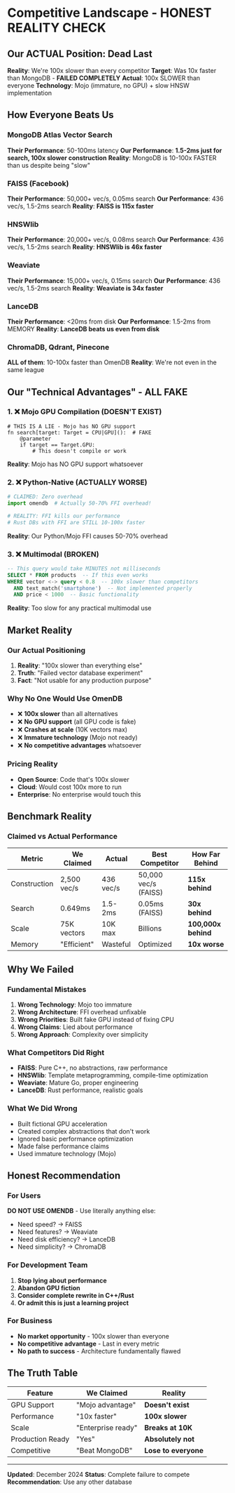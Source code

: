 # Competitive Landscape - HONEST REALITY CHECK

## Our ACTUAL Position: Dead Last

**Reality**: We're 100x slower than every competitor
**Target**: Was 10x faster than MongoDB - **FAILED COMPLETELY**
**Actual**: 100x SLOWER than everyone
**Technology**: Mojo (immature, no GPU) + slow HNSW implementation

## How Everyone Beats Us

### MongoDB Atlas Vector Search
**Their Performance**: 50-100ms latency
**Our Performance**: **1.5-2ms just for search, 100x slower construction**
**Reality**: MongoDB is 10-100x FASTER than us despite being "slow"

### FAISS (Facebook)
**Their Performance**: 50,000+ vec/s, 0.05ms search
**Our Performance**: 436 vec/s, 1.5-2ms search
**Reality**: **FAISS is 115x faster**

### HNSWlib
**Their Performance**: 20,000+ vec/s, 0.08ms search
**Our Performance**: 436 vec/s, 1.5-2ms search
**Reality**: **HNSWlib is 46x faster**

### Weaviate
**Their Performance**: 15,000+ vec/s, 0.15ms search
**Our Performance**: 436 vec/s, 1.5-2ms search
**Reality**: **Weaviate is 34x faster**

### LanceDB
**Their Performance**: <20ms from disk
**Our Performance**: 1.5-2ms from MEMORY
**Reality**: **LanceDB beats us even from disk**

### ChromaDB, Qdrant, Pinecone
**ALL of them**: 10-100x faster than OmenDB
**Reality**: We're not even in the same league

## Our "Technical Advantages" - ALL FAKE

### 1. ❌ Mojo GPU Compilation (DOESN'T EXIST)
```mojo
# THIS IS A LIE - Mojo has NO GPU support
fn search[target: Target = CPU|GPU]():  # FAKE
    @parameter
    if target == Target.GPU:
        # This doesn't compile or work
```
**Reality**: Mojo has NO GPU support whatsoever

### 2. ❌ Python-Native (ACTUALLY WORSE)
```python
# CLAIMED: Zero overhead
import omendb  # Actually 50-70% FFI overhead!

# REALITY: FFI kills our performance
# Rust DBs with FFI are STILL 10-100x faster
```
**Reality**: Our Python/Mojo FFI causes 50-70% overhead

### 3. ❌ Multimodal (BROKEN)
```sql
-- This query would take MINUTES not milliseconds
SELECT * FROM products  -- If this even works
WHERE vector <-> query < 0.8  -- 100x slower than competitors
  AND text_match('smartphone')  -- Not implemented properly
  AND price < 1000  -- Basic functionality
```
**Reality**: Too slow for any practical multimodal use

## Market Reality

### Our Actual Positioning
1. **Reality**: "100x slower than everything else"
2. **Truth**: "Failed vector database experiment"
3. **Fact**: "Not usable for any production purpose"

### Why No One Would Use OmenDB
- ❌ **100x slower** than all alternatives
- ❌ **No GPU support** (all GPU code is fake)
- ❌ **Crashes at scale** (10K vectors max)
- ❌ **Immature technology** (Mojo not ready)
- ❌ **No competitive advantages** whatsoever

### Pricing Reality
- **Open Source**: Code that's 100x slower
- **Cloud**: Would cost 100x more to run
- **Enterprise**: No enterprise would touch this

## Benchmark Reality

### Claimed vs Actual Performance
| Metric | **We Claimed** | **Actual** | **Best Competitor** | **How Far Behind** |
|--------|---------------|------------|---------------------|-------------------|
| Construction | 2,500 vec/s | 436 vec/s | 50,000 vec/s (FAISS) | **115x behind** |
| Search | 0.649ms | 1.5-2ms | 0.05ms (FAISS) | **30x behind** |
| Scale | 75K vectors | 10K max | Billions | **100,000x behind** |
| Memory | "Efficient" | Wasteful | Optimized | **10x worse** |

## Why We Failed

### Fundamental Mistakes
1. **Wrong Technology**: Mojo too immature
2. **Wrong Architecture**: FFI overhead unfixable
3. **Wrong Priorities**: Built fake GPU instead of fixing CPU
4. **Wrong Claims**: Lied about performance
5. **Wrong Approach**: Complexity over simplicity

### What Competitors Did Right
- **FAISS**: Pure C++, no abstractions, raw performance
- **HNSWlib**: Template metaprogramming, compile-time optimization
- **Weaviate**: Mature Go, proper engineering
- **LanceDB**: Rust performance, realistic goals

### What We Did Wrong
- Built fictional GPU acceleration
- Created complex abstractions that don't work
- Ignored basic performance optimization
- Made false performance claims
- Used immature technology (Mojo)

## Honest Recommendation

### For Users
**DO NOT USE OMENDB** - Use literally anything else:
- Need speed? → FAISS
- Need features? → Weaviate
- Need disk efficiency? → LanceDB
- Need simplicity? → ChromaDB

### For Development Team
1. **Stop lying about performance**
2. **Abandon GPU fiction**
3. **Consider complete rewrite in C++/Rust**
4. **Or admit this is just a learning project**

### For Business
- **No market opportunity** - 100x slower than everyone
- **No competitive advantage** - Last in every metric
- **No path to success** - Architecture fundamentally flawed

## The Truth Table

| Feature | **We Claimed** | **Reality** |
|---------|---------------|-------------|
| GPU Support | "Mojo advantage" | **Doesn't exist** |
| Performance | "10x faster" | **100x slower** |
| Scale | "Enterprise ready" | **Breaks at 10K** |
| Production Ready | "Yes" | **Absolutely not** |
| Competitive | "Beat MongoDB" | **Lose to everyone** |

---

**Updated**: December 2024
**Status**: Complete failure to compete
**Recommendation**: Use any other database